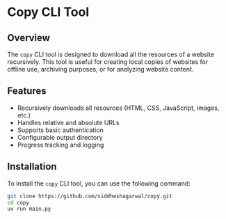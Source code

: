 # Copy CLI Tool

## Overview

The `copy` CLI tool is designed to download all the resources of a website recursively. This tool is useful for creating local copies of websites for offline use, archiving purposes, or for analyzing website content.

## Features

- Recursively downloads all resources (HTML, CSS, JavaScript, images, etc.)
- Handles relative and absolute URLs
- Supports basic authentication
- Configurable output directory
- Progress tracking and logging

## Installation

To install the `copy` CLI tool, you can use the following command:

```sh
git clone https://github.com/siddheshagarwal/copy.git
cd copy
uv run main.py
```
